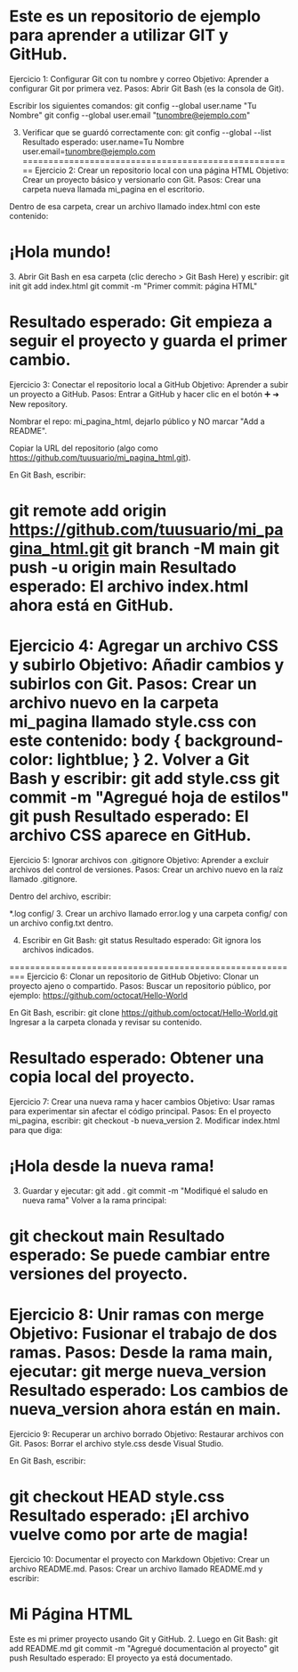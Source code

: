# Este es un repositorio de ejemplo para aprender a utilizar GIT y GitHub.

Ejercicio 1: Configurar Git con tu nombre y correo
Objetivo: Aprender a configurar Git por primera vez.
Pasos:
Abrir Git Bash (es la consola de Git).


Escribir los siguientes comandos:
git config --global user.name "Tu Nombre"
git config --global user.email "tunombre@ejemplo.com"


3. Verificar que se guardó correctamente con:
git config --global --list
Resultado esperado:
user.name=Tu Nombre
user.email=tunombre@ejemplo.com
=====================================================
Ejercicio 2: Crear un repositorio local con una página HTML
Objetivo: Crear un proyecto básico y versionarlo con Git.
Pasos:
Crear una carpeta nueva llamada mi_pagina en el escritorio.


Dentro de esa carpeta, crear un archivo llamado index.html con este contenido:
<!DOCTYPE html>
<html>
  <head><title>Mi primera página</title></head>
  <body><h1>¡Hola mundo!</h1></body>
</html>
3. Abrir Git Bash en esa carpeta (clic derecho > Git Bash Here) y escribir:
git init
git add index.html
git commit -m "Primer commit: página HTML"


Resultado esperado: Git empieza a seguir el proyecto y guarda el primer cambio.
===============================================================
Ejercicio 3: Conectar el repositorio local a GitHub
Objetivo: Aprender a subir un proyecto a GitHub.
Pasos:
Entrar a GitHub y hacer clic en el botón ➕ ➜ New repository.


Nombrar el repo: mi_pagina_html, dejarlo público y NO marcar "Add a README".


Copiar la URL del repositorio (algo como https://github.com/tuusuario/mi_pagina_html.git).


En Git Bash, escribir:


git remote add origin https://github.com/tuusuario/mi_pagina_html.git
git branch -M main
git push -u origin main
Resultado esperado: El archivo index.html ahora está en GitHub.
========================================================
Ejercicio 4: Agregar un archivo CSS y subirlo
Objetivo: Añadir cambios y subirlos con Git.
Pasos:
Crear un archivo nuevo en la carpeta mi_pagina llamado style.css con este contenido:
body {
  background-color: lightblue;
}
2. Volver a Git Bash y escribir:
git add style.css
git commit -m "Agregué hoja de estilos"
git push
Resultado esperado: El archivo CSS aparece en GitHub.
===============================================
Ejercicio 5: Ignorar archivos con .gitignore
Objetivo: Aprender a excluir archivos del control de versiones.
Pasos:
Crear un archivo nuevo en la raíz llamado .gitignore.


Dentro del archivo, escribir:


*.log
config/
3. Crear un archivo llamado error.log y una carpeta config/ con un archivo config.txt dentro.


4. Escribir en Git Bash:
git status
Resultado esperado: Git ignora los archivos indicados.


=========================================================
Ejercicio 6: Clonar un repositorio de GitHub
Objetivo: Clonar un proyecto ajeno o compartido.
Pasos:
Buscar un repositorio público, por ejemplo: https://github.com/octocat/Hello-World


En Git Bash, escribir:
git clone https://github.com/octocat/Hello-World.git
Ingresar a la carpeta clonada y revisar su contenido.


Resultado esperado: Obtener una copia local del proyecto.
=========================================================
Ejercicio 7: Crear una nueva rama y hacer cambios
Objetivo: Usar ramas para experimentar sin afectar el código principal.
Pasos:
En el proyecto mi_pagina, escribir:
git checkout -b nueva_version
2. Modificar index.html para que diga:
<h1>¡Hola desde la nueva rama!</h1>


3. Guardar y ejecutar:
git add .
git commit -m "Modifiqué el saludo en nueva rama"
Volver a la rama principal:


git checkout main
Resultado esperado: Se puede cambiar entre versiones del proyecto.
=======================================================
Ejercicio 8: Unir ramas con merge
Objetivo: Fusionar el trabajo de dos ramas.
Pasos:
Desde la rama main, ejecutar:
git merge nueva_version
Resultado esperado: Los cambios de nueva_version ahora están en main.
==========================================================
Ejercicio 9: Recuperar un archivo borrado
Objetivo: Restaurar archivos con Git.
Pasos:
Borrar el archivo style.css desde Visual Studio.


En Git Bash, escribir:


git checkout HEAD style.css
Resultado esperado: ¡El archivo vuelve como por arte de magia!
=====================================================
Ejercicio 10: Documentar el proyecto con Markdown
Objetivo: Crear un archivo README.md.
Pasos:
Crear un archivo llamado README.md y escribir:
# Mi Página HTML
Este es mi primer proyecto usando Git y GitHub.
2. Luego en Git Bash:
git add README.md
git commit -m "Agregué documentación al proyecto"
git push
Resultado esperado: El proyecto ya está documentado.